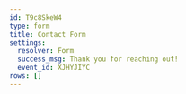 ```yaml
---
id: T9c8SkeW4
type: form
title: Contact Form
settings:
  resolver: Form
  success_msg: Thank you for reaching out!
  event_id: XJHYJIYC
rows: []
---
```

